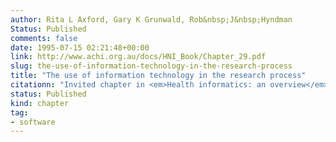 ```yaml
---
author: Rita L Axford, Gary K Grunwald, Rob&nbsp;J&nbsp;Hyndman
Status: Published
comments: false
date: 1995-07-15 02:21:48+00:00
link: http://www.achi.org.au/docs/HNI_Book/Chapter_29.pdf
slug: the-use-of-information-technology-in-the-research-process
title: "The use of information technology in the research process"
citationn: "Invited chapter in <em>Health informatics: an overview</em>, (ed. Hovenga, Kidd, Cesnik)"
status: Published
kind: chapter
tag:
- software
---
```



